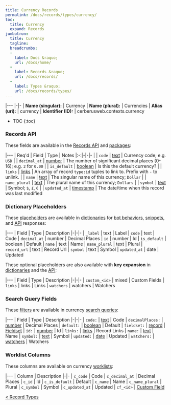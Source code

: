 ```yaml
---
title: Currency Records
permalink: /docs/records/types/currency/
toc:
  title: Currency
  expand: Records
jumbotron:
  title: Currency
  tagline: 
  breadcrumbs:
  -
    label: Docs &raquo;
    url: /docs/home/
  -
    label: Records &raquo;
    url: /docs/records/
  -
    label: Types &raquo;
    url: /docs/records/types/
---
```


|---
|-|-
| **Name (singular):** | Currency
| **Name (plural):** | Currencies
| **Alias (uri):** | currency
| **Identifier (ID):** | cerberusweb.contexts.currency

* TOC
{:toc}

### Records API

These fields are available in the [Records API](/docs/api/endpoints/records/) and [packages](/docs/packages/):

|---
| Req'd | Field | Type | Notes
|:-:|-|-|-
|   | `code` | [text](/docs/records/fields/types/text/) | Currency code; e.g. `USD` 
|   | `decimal_at` | [number](/docs/records/fields/types/number/) | The number of significant decimal places (0-16); e.g. `2` for `0.00` 
|   | `is_default` | [boolean](/docs/records/fields/types/boolean/) | Is this the default currency? 
|   | `links` | [links](/docs/records/fields/types/links/) | An array of record `type:id` tuples to link to. Prefix with `-` to unlink. 
|   | `name` | [text](/docs/records/fields/types/text/) | The singular name of this currency; `Dollar` 
|   | `name_plural` | [text](/docs/records/fields/types/text/) | The plural name of this currency; `Dollars` 
|   | `symbol` | [text](/docs/records/fields/types/text/) | Symbol; `$`, `£`, `€` 
|   | `updated_at` | [timestamp](/docs/records/fields/types/timestamp/) | The date/time when this record was last modified 

### Dictionary Placeholders

These [placeholders](/docs/bots/scripting/placeholders/) are available in [dictionaries](/docs/bots/behaviors/dictionaries/) for [bot behaviors](/docs/bots/behaviors/), [snippets](/docs/snippets/), and [API](/docs/api/) responses:

|---
| Field | Type | Description
|-|-|-
| `_label` | text | Label
| `code` | text | Code
| `decimal_at` | number | Decimal Places
| `id` | number | Id
| `is_default` | boolean | Default
| `name` | text | Name
| `name_plural` | text | Plural
| `record_url` | text | Record Url
| `symbol` | text | Symbol
| `updated_at` | date | Updated

These optional placeholders are also available with **key expansion** in [dictionaries](/docs/bots/behaviors/dictionaries/#key-expansion) and the [API](/docs/api/responses/#expanding-keys-in-api-requests):

|---
| Field | Type | Description
|-|-|-
| `custom_<id>` | mixed | Custom Fields
| `links` | links | Links
| `watchers` | watchers | Watchers
	
### Search Query Fields

These [filters](/docs/search/filters/) are available in currency [search queries](/docs/search/):

|---
| Field | Type | Description
|-|-|-
| `code:` | [text](/docs/search/filters/text/) | Code
| `decimalPlaces:` | [number](/docs/search/filters/numbers/) | Decimal Places
| `default:` | [boolean](/docs/search/filters/booleans/) | Default
| `fieldset:` | [record](/docs/search/deep-search/) | [Fieldset](/docs/records/types/custom_fieldset/)
| `id:` | [number](/docs/search/filters/numbers/) | Id
| `links:` | [links](/docs/search/filters/links/) | Record Links
| `name:` | [text](/docs/search/filters/text/) | Name
| `symbol:` | [text](/docs/search/filters/text/) | Symbol
| `updated:` | [date](/docs/search/filters/dates/) | Updated
| `watchers:` | [watchers](/docs/search/filters/watchers/) | Watchers
	
### Worklist Columns

These columns are available on currency [worklists](/docs/worklists/):

|---
| Column | Description
|-|-
| `c_code` | Code
| `c_decimal_at` | Decimal Places
| `c_id` | Id
| `c_is_default` | Default
| `c_name` | Name
| `c_name_plural` | Plural
| `c_symbol` | Symbol
| `c_updated_at` | Updated
| `cf_<id>` | [Custom Field](/docs/records/types/custom_field/)

<div class="section-nav">
	<div class="left">
		<a href="/docs/records/types/" class="prev">&lt; Record Types</a>
	</div>
	<div class="right align-right">
	</div>
</div>
<div class="clear"></div>